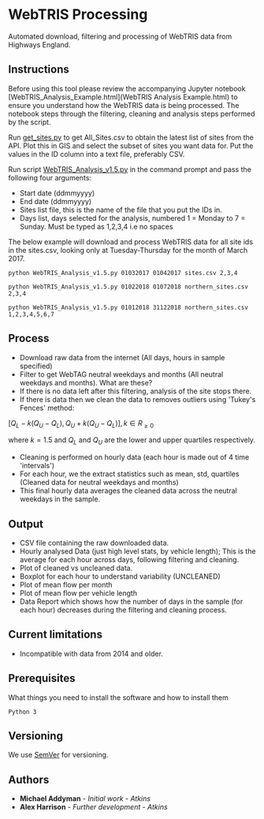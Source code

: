 # WebTRIS Processing

Automated download, filtering and processing of WebTRIS data from Highways England. 

## Instructions

Before using this tool please review the accompanying Jupyter notebook [WebTRIS_Analysis_Example.html](WebTRIS Analysis Example.html) to ensure you understand how the WebTRIS data is being processed. The notebook steps through the filtering, cleaning and analysis steps performed by the script.

Run [get_sites.py](get_sites.py) to get All_Sites.csv to obtain the latest list of sites from the API.
Plot this in GIS and select the subset of sites you want data for. Put the values in the ID column into a text file, preferably CSV.

Run script [WebTRIS_Analysis_v1.5.py](WebTRIS_Analysis_v1.5.py) in the command prompt and pass the following four arguments:

* Start date (ddmmyyyy)
* End date (ddmmyyyy)
* Sites list file, this is the name of the file that you put the IDs in.
* Days list, days selected for the analysis, numbered 1 = Monday to 7 = Sunday. Must be typed as 1,2,3,4 i.e no spaces
		
The below example will download and process WebTRIS data for all site ids in the sites.csv, looking only at Tuesday-Thursday for the month of March 2017.

```
python WebTRIS_Analysis_v1.5.py 01032017 01042017 sites.csv 2,3,4

python WebTRIS_Analysis_v1.5.py 01022018 01072018 northern_sites.csv 2,3,4

python WebTRIS_Analysis_v1.5.py 01012018 31122018 northern_sites.csv 1,2,3,4,5,6,7

```
## Process

* Download raw data from the internet (All days, hours in sample specified)
* Filter to get WebTAG neutral weekdays and months (All neutral weekdays and months). What are these?
* If there is no data left after this filtering, analysis of the site stops there. 
* If there is data then we clean the data to removes outliers using 'Tukey's Fences' method:

$`{\big [}Q_{L}-k(Q_{U}-Q_{L}),Q_{U}+k(Q_{U}-Q_{L}){\big ]}, k \in R_{\ge 0}`$

where $`k = 1.5`$ and $`Q_{L}`$ and $`Q_{U}`$ are the lower and upper quartiles respectively.

* Cleaning is performed on hourly data (each hour is made out of 4 time 'intervals')
* For each hour, we the extract statistics such as mean, std, quartiles (Cleaned data for neutral weekdays and months)
* This final hourly data averages the cleaned data across the neutral weekdays in the sample.


## Output

* CSV file containing the raw downloaded data.
* Hourly analysed Data (just high level stats, by vehicle length); This is the average for each hour across days, following filtering and cleaning.
* Plot of cleaned vs uncleaned data.
* Boxplot for each hour to understand variability (UNCLEANED)
* Plot of mean flow per month
* Plot of mean flow per vehicle length
* Data Report which shows how the number of days in the sample (for each hour) decreases during the filtering and cleaning process.

## Current limitations

* Incompatible with data from 2014 and older.

## Prerequisites

What things you need to install the software and how to install them

```
Python 3
```

## Versioning

We use [SemVer](http://semver.org/) for versioning.

## Authors

* **Michael Addyman** - *Initial work* - *Atkins*
* **Alex Harrison** - *Further development* - *Atkins*
